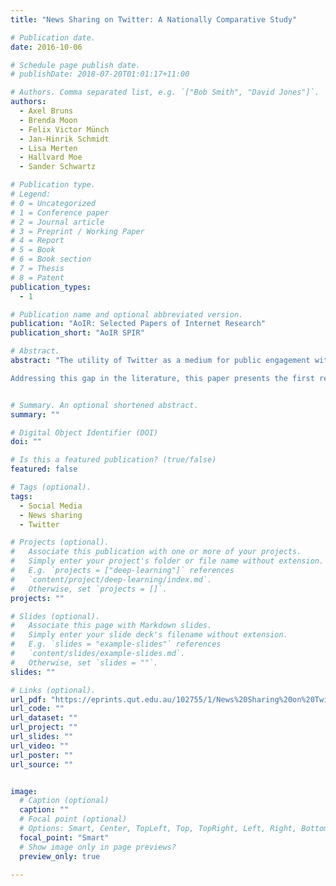 ```yaml
---
title: "News Sharing on Twitter: A Nationally Comparative Study"

# Publication date.
date: 2016-10-06

# Schedule page publish date.
# publishDate: 2018-07-20T01:01:17+11:00

# Authors. Comma separated list, e.g. `["Bob Smith", "David Jones"]`.
authors:
  - Axel Bruns
  - Brenda Moon
  - Felix Victor Münch
  - Jan-Hinrik Schmidt
  - Lisa Merten
  - Hallvard Moe
  - Sander Schwartz

# Publication type.
# Legend:
# 0 = Uncategorized
# 1 = Conference paper
# 2 = Journal article
# 3 = Preprint / Working Paper
# 4 = Report
# 5 = Book
# 6 = Book section
# 7 = Thesis
# 8 = Patent
publication_types:
  - 1

# Publication name and optional abbreviated version.
publication: "AoIR: Selected Papers of Internet Research"
publication_short: "AoIR SPIR"

# Abstract.
abstract: "The utility of Twitter as a medium for public engagement with news events has been well documented. Research has particularly highlighted the importance of Twitter as a space for the rapid assembly of ad hoc publics (Bruns & Burgess, 2015) around breaking news events, aided also by the availability of hashtags as a flexible mechanism for collecting all tweets marked as relevant to a specific topic (Rambukkana, 2015). In this, Twitter arguably even surpasses Facebook, as its flat, non-reciprocal, weak-tie network facilitates the dissemination of news more effectively than the hierarchical, reciprocal, strong-tie structure implemented by Facebook (Dewan & Kumaraguru, 2014). Much less is known about the platform’s performance in day-to-day news sharing and the news engagement practices of users outside of periods of heightened attention.

Addressing this gap in the literature, this paper presents the first results from a major, long-term, internationally comparative study of news sharing on Twitter. Gathering Twitter data since mid-2012, we have managed – within the limitations set by the public Twitter API – to capture all tweets linking to a large selection of news sites in Australia, Germany, and the Nordic countries; our analysis of these data shows the distribution of attention to these sites, the dynamics of such marketshare over time, and the structure of each nation’s news-sharing user populations on Twitter, as well as comparing these patterns across the countries against the backdrop of their respective media ecologies."


# Summary. An optional shortened abstract.
summary: ""

# Digital Object Identifier (DOI)
doi: ""

# Is this a featured publication? (true/false)
featured: false

# Tags (optional).
tags:
  - Social Media
  - News sharing
  - Twitter

# Projects (optional).
#   Associate this publication with one or more of your projects.
#   Simply enter your project's folder or file name without extension.
#   E.g. `projects = ["deep-learning"]` references 
#   `content/project/deep-learning/index.md`.
#   Otherwise, set `projects = []`.
projects: ""

# Slides (optional).
#   Associate this page with Markdown slides.
#   Simply enter your slide deck's filename without extension.
#   E.g. `slides = "example-slides"` references 
#   `content/slides/example-slides.md`.
#   Otherwise, set `slides = ""`.
slides: ""

# Links (optional).
url_pdf: "https://eprints.qut.edu.au/102755/1/News%20Sharing%20on%20Twitter.pdf"
url_code: ""
url_dataset: ""
url_project: ""
url_slides: ""
url_video: ""
url_poster: ""
url_source: ""


image:
  # Caption (optional)
  caption: ""
  # Focal point (optional)
  # Options: Smart, Center, TopLeft, Top, TopRight, Left, Right, BottomLeft, Bottom, BottomRight
  focal_point: "Smart"
  # Show image only in page previews?
  preview_only: true

---
```


